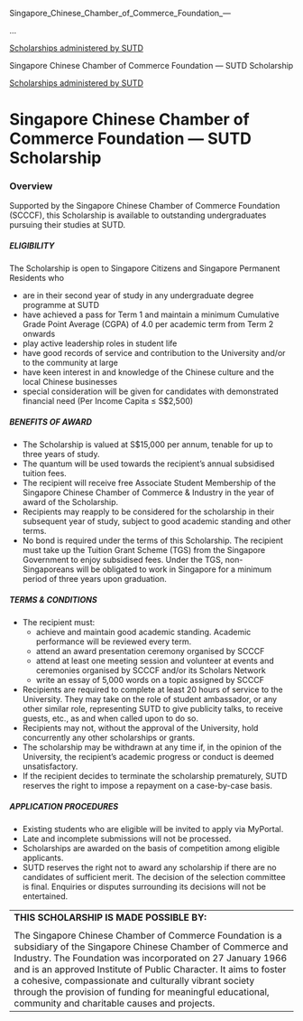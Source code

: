 Singapore_Chinese_Chamber_of_Commerce_Foundation_—



…

 [Scholarships administered by SUTD](/admissions/undergraduate/scholarship/sutd-administered) 

Singapore Chinese Chamber of Commerce Foundation — SUTD Scholarship

[Scholarships administered by SUTD](https://www.sutd.edu.sg/admissions/undergraduate/scholarship/sutd-administered)

Singapore Chinese Chamber of Commerce Foundation — SUTD Scholarship
===================================================================

### Overview



Supported by the Singapore Chinese Chamber of Commerce Foundation (SCCCF), this Scholarship is available to outstanding undergraduates pursuing their studies at SUTD.



##### **ELIGIBILITY**



The Scholarship is open to Singapore Citizens and Singapore Permanent Residents who



* are in their second year of study in any undergraduate degree programme at SUTD
* have achieved a pass for Term 1 and maintain a minimum Cumulative Grade Point Average (CGPA) of 4.0 per academic term from Term 2 onwards
* play active leadership roles in student life
* have good records of service and contribution to the University and/or to the community at large
* have keen interest in and knowledge of the Chinese culture and the local Chinese businesses
* ​special consideration will be given for candidates with demonstrated financial need (Per Income Capita ≤ S$2,500)


##### **BENEFITS OF AWARD**



* The Scholarship is valued at S$15,000 per annum, tenable for up to three years of study.
* The quantum will be used towards the recipient’s annual subsidised tuition fees.
* The recipient will receive free Associate Student Membership of the Singapore Chinese Chamber of Commerce & Industry in the year of award of the Scholarship.
* Recipients may reapply to be considered for the scholarship in their subsequent year of study, subject to good academic standing and other terms.
* No bond is required under the terms of this Scholarship. The recipient must take up the Tuition Grant Scheme (TGS) from the Singapore Government to enjoy subsidised fees. Under the TGS, non-Singaporeans will be obligated to work in Singapore for a minimum period of three years upon graduation.


##### **TERMS & CONDITIONS**



* The recipient must:
  + achieve and maintain good academic standing. Academic performance will be reviewed every term.
  + attend an award presentation ceremony organised by SCCCF
  + attend at least one meeting session and volunteer at events and ceremonies organised by SCCCF and/or its Scholars Network
  + write an essay of 5,000 words on a topic assigned by SCCCF
* Recipients are required to complete at least 20 hours of service to the University. They may take on the role of student ambassador, or any other similar role, representing SUTD to give publicity talks, to receive guests, etc., as and when called upon to do so.
* Recipients may not, without the approval of the University, hold concurrently any other scholarships or grants.
* The scholarship may be withdrawn at any time if, in the opinion of the University, the recipient’s academic progress or conduct is deemed unsatisfactory.
* If the recipient decides to terminate the scholarship prematurely, SUTD reserves the right to impose a repayment on a case-by-case basis.


##### **APPLICATION PROCEDURES**



* Existing students who are eligible will be invited to apply via MyPortal.
* Late and incomplete submissions will not be processed.
* Scholarships are awarded on the basis of competition among eligible applicants.
* SUTD reserves the right not to award any scholarship if there are no candidates of sufficient merit. The decision of the selection committee is final. Enquiries or disputes surrounding its decisions will not be entertained.


|  |
| --- |
| **THIS SCHOLARSHIP IS MADE POSSIBLE BY:** |
|  |
| The Singapore Chinese Chamber of Commerce Foundation is a subsidiary of the Singapore Chinese Chamber of Commerce and Industry. The Foundation was incorporated on 27 January 1966 and is an approved Institute of Public Character. It aims to foster a cohesive, compassionate and culturally vibrant society through the provision of funding for meaningful educational, community and charitable causes and projects. |

